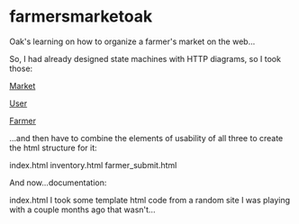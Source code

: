 farmersmarketoak
================

Oak's learning on how to organize a farmer's market on the web...

So, I had already designed state machines with HTTP diagrams, so I took those:

[Market](http://i.imgur.com/hEnrSFw.png?1)

[User](http://i.imgur.com/lsLkRfW.png?1)

[Farmer](http://i.imgur.com/iwqdVZQ.png?1)

...and then have to combine the elements of usability of all three to create the html structure for it:

index.html
inventory.html
farmer_submit.html

And now...documentation:

index.html
I took some template html code from a random site I was playing with a couple months ago that wasn't...

